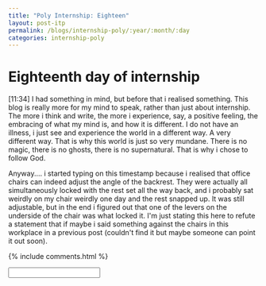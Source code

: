 ```yaml
---
title: "Poly Internship: Eighteen"
layout: post-itp
permalink: /blogs/internship-poly/:year/:month/:day
categories: internship-poly
---
```

# Eighteenth day of internship

<span class="timestamp">[11:34]</span> I had something in mind, but before that i realised something. This blog is really more for my mind to speak, rather than just about internship. The more i think and write, the more i experience, say, a positive feeling, the embracing of what my mind is, and how it is different. I do not have an illness, i just see and experience the world in a different way. A very different way. That is why this world is just so very mundane. There is no magic, there is no ghosts, there is no supernatural. That is why i chose to follow God.

Anyway.... i started typing on this timestamp because i realised that office chairs can indeed adjust the angle of the backrest. They were actually all simultaneously locked with the rest set all the way back, and i probably sat weirdly on my chair weirdly one day and the rest snapped up. It was still adjustable, but in the end i figured out that one of the levers on the underside of the chair was what locked it. I'm just stating this here to refute a statement that if maybe i said something against the chairs in this workplace in a previous post (couldn't find it but maybe someone can point it out soon).



{% include comments.html %}

<input id="password-input" type="password" class="text-secret" onkeyup="unlock()">

<span class="disable-selection" id="truth" style="display:block;"></span>